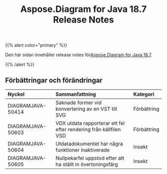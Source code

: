 ﻿---
title: Aspose.Diagram for Java 18.7 Release Notes
type: docs
weight: 60
url: /sv/java/aspose-diagram-for-java-18-7-release-notes/
---
{{% alert color="primary" %}} 

 Den här sidan innehåller release notes för[Aspose.Diagram for Java 18.7](https://docs.aspose.com/diagram/java/aspose-diagram-for-java-18-7-release-notes/).

{{% /alert %}} 
## **Förbättringar och förändringar**

|**Nyckel**|**Sammanfattning**|**Kategori**|
|:- |:- |:- |
|DIAGRAMJAVA-50414|Saknade former vid konvertering av en VST till SVG|Förbättring|
|DIAGRAMJAVA-50603|VDX utdata rapporterar ett fel efter rendering från källfilen VSD|Förbättring|
|DIAGRAMJAVA-50604|Utdatadokumentet har några funktioner inaktiverade|Insekt|
|DIAGRAMJAVA-50605|Nullpekarfel uppstod efter att ha ställt in övertoningsfärg|Insekt|

